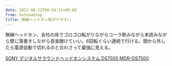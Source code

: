 ```yaml
---
date: 2012-08-22T00:50:21+09:00
from: hatenablog
title: 無線ヘッドホン転がりやすい
---
```


<p>無線ヘッドホン、会社の床でゴロゴロ転がりながらコーラ飲みながら本読みながら壁に落書きしながら音楽聴けていい。6回転ぐらい連続で行ける。頭から外したら電源自動で切れるのと合わさって最強に見える。</p><p></p><a href="http://www.amazon.co.jp/exec/obidos/ASIN/B005LA53D8/r7kamura07-22/">SONY デジタルサラウンドヘッドホンシステム DS7500 MDR-DS7500</a>

